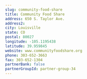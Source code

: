 ```yaml
---
slug: community-food-share
title: Community Food Share
address: 650 S. Taylor Ave.
address2: 
city: Louisville
state: CO
postal: 80027
longitude: -105.1195438
latitude: 39.959845
website: www.communityfoodshare.org
phone: 303-652-3663
fax: 303-652-1304
partnerBank: false
partnerGroupId: partner-group-34
---
```

